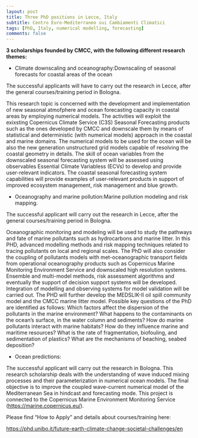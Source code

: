 ```yaml
---
layout: post
title: Three PhD positions in Lecce, Italy
subtitle: Centro Euro-Mediterraneo sui Cambiamenti Climatici
tags: [PhD, Italy, numerical modelling, forecasting]
comments: false
---
```

**3 scholarships founded by CMCC, with the following different
research themes:**

- Climate downscaling and oceanography:Downscaling of seasonal forecasts
for coastal areas of the ocean

The successful applicants will have to carry out the research in Lecce,
after the general courses/training period in Bologna.

This research topic is concerned with the development and implementation
of new seasonal atmofphere and ocean forecasting capacity in coastal
areas by employing numerical models. The activities will exploit the
exixsting Copernicus Climate Service (C3S) Seasonal Forecasting products
such as the ones developed by CMCC and downscale them by means of
statistical and deterministic (with numerical models) approach in the
coastal and marine domains. The numerical models to be used for the
ocean will be also the new generation unstructured grid models capable
of resolving the coastal geometry in details. The skill of ocean
variables from the downscaled seasonal forecasting system will be
assessed using observables Essential Climate Variabless (ECVs) to
develop and provide user-relevant indicators. The coastal seasonal
forecasting system capabilities will provide examples of user-relevant
products in support of improved ecosystem management, risk management
and blue growth.

- Oceanography and marine pollution:Marine pollution modeling and risk
mapping.

The successful applicant will carry out the research in Lecce, after the
general courses/training period in Bologna.

Oceanographic monitoring and modeling will be used to study the pathways
and fate of marine pollutants such as hydrocarbons and marine litter. In
this PHD, advanced modelling methods and risk mapping techniques related
to tracing pollutants on local and regional scales. The PhD will also
consider the coupling of pollutants models with met-oceanographic
transport fields from operational oceanography products such as
Copernicus Marine Monitoring Environment Service and downscaled high
resolution systems.  Ensemble and multi-model methods, risk assessment
algorithms and eventually the support of decision support systems will
be developed. Integration of modelling and observing systems for model
validation will be carried out. The PHD will further develop the
MEDSLIK-II oil spill community model and the CMCC marine litter model.
Possible key questions of the PhD are identified as follows: Which
factors affect the dispersion of the pollutants in the marine
environment? What happens to the contaminants on the ocean’s surface, in
the water column and sediments? How do marine pollutants interact with
marine habitats? How do they influence marine and maritime resources?
What is the rate of fragmentation, biofouling, and sedimentation of
plastics? What are the mechanisms of beaching, seabed deposition?

- Ocean predictions: 

The successful applicant will carry out the
research in Bologna. This research scholarship deals with the
understanding of wave induced mixing processes and their
parameterization in numerical ocean models. The final objective is to
improve the coupled wave-current numerical model of the Mediterranean
Sea in hindcast and forecasting mode. This project is connected to the
Copernicus Marine Environment Monitoring Service
(https://marine.copernicus.eu/).

Please find “How to Apply” and details about courses/training here:

https://phd.unibo.it/future-earth-climate-change-societal-challenges/en
